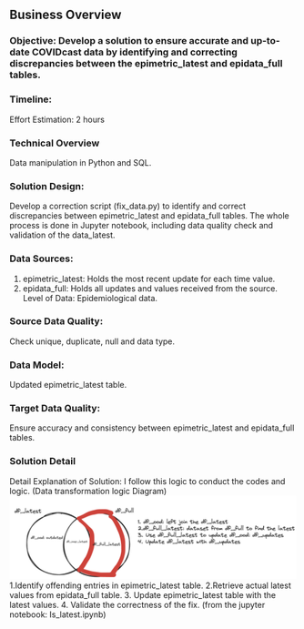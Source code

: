 ## Business Overview
### Objective: Develop a solution to ensure accurate and up-to-date COVIDcast data by identifying and correcting discrepancies between the epimetric_latest and epidata_full tables.

### Timeline:
Effort Estimation: 2 hours
### Technical Overview
Data manipulation in Python and SQL. 

### Solution Design:
Develop a correction script (fix_data.py) to identify and correct discrepancies between epimetric_latest and epidata_full tables. The whole process is done in Jupyter notebook, including data quality check and validation of the data_latest. 

### Data Sources:
1. epimetric_latest: Holds the most recent update for each time value.
2. epidata_full: Holds all updates and values received from the source.
Level of Data: Epidemiological data.
### Source Data Quality:
Check unique, duplicate, null and data type. 

### Data Model:
Updated epimetric_latest table.

### Target Data Quality:
Ensure accuracy and consistency between epimetric_latest and epidata_full tables.

### Solution Detail
Detail Explanation of Solution:
I follow this logic to conduct the codes and logic. (Data transformation logic Diagram)
![Image Description](https://github.com/chihlinc/data_fix/raw/main/Screenshot%202024-04-08%20at%204.14.09%20PM.png)
1.Identify offending entries in epimetric_latest table. 
2.Retrieve actual latest values from epidata_full table.
3. Update epimetric_latest table with the latest values.
4. Validate the correctness of the fix. (from the jupyter notebook: Is_latest.ipynb)


